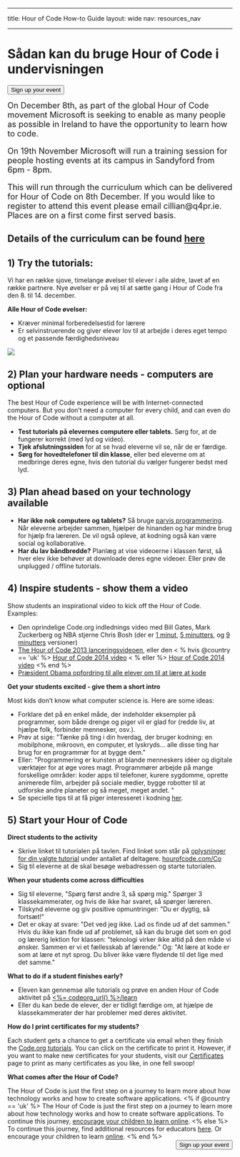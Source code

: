 * * *

title: Hour of Code How-to Guide layout: wide nav: resources_nav

* * *

<div class="row">
  <h1 class="col-sm-6">
    Sådan kan du bruge Hour of Code i undervisningen
  </h1>
  
  <div class="col-sm-6 button-container centered">
    <a href="<%= hoc_uri('/#join') %>"><button class="signup-button">Sign up your event</button></a>
  </div>
</div>

<font size="4">On December 8th, as part of the global Hour of Code movement Microsoft is seeking to enable as many people as possible in Ireland to have the opportunity to learn how to code.</p> 

<p>
  On 19th November Microsoft will run a training session for people hosting events at its campus in Sandyford from 6pm - 8pm.
</p>

<p>
  This will run through the curriculum which can be delivered for Hour of Code on 8th December. If you would like to register to attend this event please email cillian@q4pr.ie. Places are on a first come first served basis. </font>
</p>

<h2>
  Details of the curriculum can be found <a href="https://www.touchdevelop.com/hourofcode2">here</a>
</h2>

<h2>
  1) Try the tutorials:
</h2>

<p>
  Vi har en række sjove, timelange øvelser til elever i alle aldre, lavet af en række partnere. Nye øvelser er på vej til at sætte gang i Hour of Code fra den 8. til 14. december.
</p>

<p>
  <strong>Alle Hour of Code øvelser:</strong>
</p>

<ul>
  <li>
    Kræver minimal forberedelsestid for lærere
  </li>
  <li>
    Er selvinstruerende og giver elever lov til at arbejde i deres eget tempo og et passende færdighedsniveau
  </li>
</ul>

<p>
  <a href="http://<%=codeorg_url() %>/learn"><img src="http://<%= codeorg_url() %>/images/tutorials.png" /></a>
</p>

<h2>
  2) Plan your hardware needs - computers are optional
</h2>

<p>
  The best Hour of Code experience will be with Internet-connected computers. But you don’t need a computer for every child, and can even do the Hour of Code without a computer at all.
</p>

<ul>
  <li>
    <strong>Test tutorials på elevernes computere eller tablets.</strong> Sørg for, at de fungerer korrekt (med lyd og video).
  </li>
  <li>
    <strong>Tjek afslutningssiden</strong> for at se hvad eleverne vil se, når de er færdige.
  </li>
  <li>
    <strong>Sørg for hovedtelefoner til din klasse</strong>, eller bed eleverne om at medbringe deres egne, hvis den tutorial du vælger fungerer bedst med lyd.
  </li>
</ul>

<h2>
  3) Plan ahead based on your technology available
</h2>

<ul>
  <li>
    <strong>Har ikke nok computere og tablets?</strong> Så bruge <a href="http://www.ncwit.org/resources/pair-programming-box-power-collaborative-learning">parvis programmering</a>. Når eleverne arbejder sammen, hjælper de hinanden og har mindre brug for hjælp fra læreren. De vil også opleve, at kodning også kan være social og kollaborative.
  </li>
  <li>
    <strong>Har du lav båndbredde?</strong> Planlæg at vise videoerne i klassen først, så hver elev ikke behøver at downloade deres egne videoer. Eller prøv de unplugged / offline tutorials.
  </li>
</ul>

<h2>
  4) Inspire students - show them a video
</h2>

<p>
  Show students an inspirational video to kick off the Hour of Code. Examples:
</p>

<ul>
  <li>
    Den oprindelige Code.org indlednings video med Bill Gates, Mark Zuckerberg og NBA stjerne Chris Bosh (der er <a href="https://www.youtube.com/watch?v=qYZF6oIZtfc">1 minut</a>, <a href="https://www.youtube.com/watch?v=nKIu9yen5nc">5 minutters</a>, og <a href="https://www.youtube.com/watch?v=dU1xS07N-FA">9 minutters</a> versioner)
  </li>
  <li>
    <a href="https://www.youtube.com/watch?v=FC5FbmsH4fw">The Hour of Code 2013 lanceringsvideoen</a>, eller den < % hvis @country == 'uk' %> <a href="https://www.youtube.com/watch?v=96B5-JGA9EQ">Hour of Code 2014 video</a> < % eller %> <a href="https://www.youtube.com/watch?v=rH7AjDMz_dc&index=2&list=PLzdnOPI1iJNe1WmdkMG-Ca8cLQpdEAL7Q">Hour of Code 2014 video</a> <% end %>
  </li>
  <li>
    <a href="https://www.youtube.com/watch?v=6XvmhE1J9PY">Præsident Obama opfordring til alle elever om til at lære at kode</a>
  </li>
</ul>

<p>
  <strong>Get your students excited - give them a short intro</strong>
</p>

<p>
  Most kids don’t know what computer science is. Here are some ideas:
</p>

<ul>
  <li>
    Forklare det på en enkel måde, der indeholder eksempler på programmer, som både drenge og piger vil er glad for (redde liv, at hjælpe folk, forbinder mennesker, osv.).
  </li>
  <li>
    Prøv at sige: "Tænke på ting i din hverdag, der bruger kodning: en mobilphone, mikroovn, en computer, et lyskryds... alle disse ting har brug for en programmør for at bygge dem."
  </li>
  <li>
    Eller: "Programmering er kunsten at blande menneskers idéer og digitale værktøjer for at øge vores magt. Programmører arbejde på mange forskellige områder: koder apps til telefoner, kurere sygdomme, oprette animerede film, arbejder på sociale medier, bygge robotter til at udforske andre planeter og så meget, meget andet. "
  </li>
  <li>
    Se specielle tips til at få piger interesseret i kodning <a href="http://<%= codeorg_url() %>/ piger "> her</a>.
  </li>
</ul>

<h2>
  5) Start your Hour of Code
</h2>

<p>
  <strong>Direct students to the activity</strong>
</p>

<ul>
  <li>
    Skrive linket til tutorialen på tavlen. Find linket som står på <a href="http://<%= codeorg_url() %>/ lære "> oplysninger for din valgte tutorial</a> under antallet af deltagere. <a href="http://hourofcode.com/co">hourofcode.com/Co</a>
  </li>
  <li>
    Sig til eleverne at de skal besøge webadressen og starte tutorialen.
  </li>
</ul>

<p>
  <strong>When your students come across difficulties</strong>
</p>

<ul>
  <li>
    Sig til eleverne, "Spørg først andre 3, så spørg mig." Spørger 3 klassekammerater, og hvis de ikke har svaret, så spørger læreren.
  </li>
  <li>
    Tilskynd eleverne og giv positive opmuntringer: "Du er dygtig, så fortsæt!"
  </li>
  <li>
    Det er okay at svare: "Det ved jeg ikke. Lad os finde ud af det sammen." Hvis du ikke kan finde ud af problemet, så kan du bruge det som en god og lærerig lektion for klassen: "teknologi virker ikke altid på den måde vi ønsker. Sammen er vi et fællesskab af lærende." Og: "At lære at kode er som at lære et nyt sprog. Du bliver ikke være flydende til det lige med det samme."
  </li>
</ul>

<p>
  <strong>What to do if a student finishes early?</strong>
</p>

<ul>
  <li>
    Eleven kan gennemse alle tutorials og prøve en anden Hour of Code aktivitet på <a href="http://<%= codeorg_url() %>/learn"><%= codeorg_url() %>/learn</a>
  </li>
  <li>
    Eller du kan bede de elever, der er tidligt færdige om, at hjælpe de klassekammerater der har problemer med deres aktivitet.
  </li>
</ul>

<p>
  <strong>How do I print certificates for my students?</strong>
</p>

<p>
  Each student gets a chance to get a certificate via email when they finish the <a href="http://studio.code.org">Code.org tutorials</a>. You can click on the certificate to print it. However, if you want to make new certificates for your students, visit our <a href="http://<%= codeorg_url() %>/certificates">Certificates</a> page to print as many certificates as you like, in one fell swoop!
</p>

<p>
  <strong>What comes after the Hour of Code?</strong>
</p>

<p>
  The Hour of Code is just the first step on a journey to learn more about how technology works and how to create software applications. <% if @country == 'uk' %> The Hour of Code is just the first step on a journey to learn more about how technology works and how to create software applications. To continue this journey, <a href="http://uk.code.org/learn/beyond">encourage your children to learn online</a>. <% else %> To continue this journey, find additional resources for educators <a href="http://<%= codeorg_url() %>/educate">here</a>. Or encourage your children to learn <a href="http://<%= codeorg_url() %>/learn/beyond">online</a>. <% end %> <a style="display: block" href="<%= hoc_uri('/#join') %>"><button style="float: right;">Sign up your event</button></a>
</p>